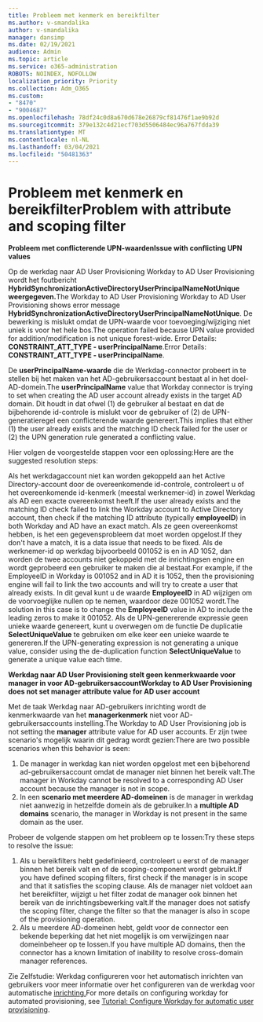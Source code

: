 ```yaml
---
title: Probleem met kenmerk en bereikfilter
ms.author: v-smandalika
author: v-smandalika
manager: dansimp
ms.date: 02/19/2021
audience: Admin
ms.topic: article
ms.service: o365-administration
ROBOTS: NOINDEX, NOFOLLOW
localization_priority: Priority
ms.collection: Adm_O365
ms.custom:
- "8470"
- "9004687"
ms.openlocfilehash: 78df24c0d8a670d678e26879cf81476f1ae9b92d
ms.sourcegitcommit: 379e132c4d21ecf703d5506484ec96a767fdda39
ms.translationtype: MT
ms.contentlocale: nl-NL
ms.lasthandoff: 03/04/2021
ms.locfileid: "50481363"
---
```

# <a name="problem-with-attribute-and-scoping-filter"></a><span data-ttu-id="5908e-102">Probleem met kenmerk en bereikfilter</span><span class="sxs-lookup"><span data-stu-id="5908e-102">Problem with attribute and scoping filter</span></span>

<span data-ttu-id="5908e-103">**Probleem met conflicterende UPN-waarden**</span><span class="sxs-lookup"><span data-stu-id="5908e-103">**Issue with conflicting UPN values**</span></span>

<span data-ttu-id="5908e-104">Op de werkdag naar AD User Provisioning Workday to AD User Provisioning wordt het foutbericht **HybridSynchronizationActiveDirectoryUserPrincipalNameNotUnique weergegeven.**</span><span class="sxs-lookup"><span data-stu-id="5908e-104">The Workday to AD User Provisioning Workday to AD User Provisioning shows error message **HybridSynchronizationActiveDirectoryUserPrincipalNameNotUnique**.</span></span> <span data-ttu-id="5908e-105">De bewerking is mislukt omdat de UPN-waarde voor toevoeging/wijziging niet uniek is voor het hele bos.</span><span class="sxs-lookup"><span data-stu-id="5908e-105">The operation failed because UPN value provided for addition/modification is not unique forest-wide.</span></span> <span data-ttu-id="5908e-106">Error Details: **CONSTRAINT_ATT_TYPE - userPrincipalName**.</span><span class="sxs-lookup"><span data-stu-id="5908e-106">Error Details: **CONSTRAINT_ATT_TYPE - userPrincipalName**.</span></span>

<span data-ttu-id="5908e-107">De **userPrincipalName-waarde** die de Werkdag-connector probeert in te stellen bij het maken van het AD-gebruikersaccount bestaat al in het doel-AD-domein.</span><span class="sxs-lookup"><span data-stu-id="5908e-107">The **userPrincipalName** value that Workday connector is trying to set when creating the AD user account already exists in the target AD domain.</span></span> <span data-ttu-id="5908e-108">Dit houdt in dat ofwel (1) de gebruiker al bestaat en dat de bijbehorende id-controle is mislukt voor de gebruiker of (2) de UPN-generatieregel een conflicterende waarde genereert.</span><span class="sxs-lookup"><span data-stu-id="5908e-108">This implies that either (1) the user already exists and the matching ID check failed for the user or (2) the UPN generation rule generated a conflicting value.</span></span>

<span data-ttu-id="5908e-109">Hier volgen de voorgestelde stappen voor een oplossing:</span><span class="sxs-lookup"><span data-stu-id="5908e-109">Here are the suggested resolution steps:</span></span>

<span data-ttu-id="5908e-110">Als het werkdagaccount niet kan worden gekoppeld aan het Active Directory-account door de overeenkomende id-controle, controleert u of het overeenkomende id-kenmerk (meestal werknemer-id) in zowel Werkdag als AD een exacte overeenkomst heeft.</span><span class="sxs-lookup"><span data-stu-id="5908e-110">If the user already exists and the matching ID check failed to link the Workday account to Active Directory account, then check if the matching ID attribute (typically **employeeID**) in both Workday and AD have an exact match.</span></span> <span data-ttu-id="5908e-111">Als ze geen overeenkomst hebben, is het een gegevensprobleem dat moet worden opgelost.</span><span class="sxs-lookup"><span data-stu-id="5908e-111">If they don't have a match, it is a data issue that needs to be fixed.</span></span> <span data-ttu-id="5908e-112">Als de werknemer-id op werkdag bijvoorbeeld 001052 is en in AD 1052, dan worden de twee accounts niet gekoppeld met de inrichtingsen engine en wordt geprobeerd een gebruiker te maken die al bestaat.</span><span class="sxs-lookup"><span data-stu-id="5908e-112">For example, if the EmployeeID in Workday is 001052 and in AD it is 1052, then the provisioning engine will fail to link the two accounts and will try to create a user that already exists.</span></span> <span data-ttu-id="5908e-113">In dit geval kunt u de waarde **EmployeeID** in AD wijzigen om de voorvoeglijke nullen op te nemen, waardoor deze 001052 wordt.</span><span class="sxs-lookup"><span data-stu-id="5908e-113">The solution in this case is to change the **EmployeeID** value in AD to include the leading zeros to make it 001052.</span></span>
<span data-ttu-id="5908e-114">Als de UPN-genererende expressie geen unieke waarde genereert, kunt u overwegen om de functie De duplicatie **SelectUniqueValue** te gebruiken om elke keer een unieke waarde te genereren.</span><span class="sxs-lookup"><span data-stu-id="5908e-114">If the UPN-generating expression is not generating a unique value, consider using the de-duplication function **SelectUniqueValue** to generate a unique value each time.</span></span>

<span data-ttu-id="5908e-115">**Werkdag naar AD User Provisioning stelt geen kenmerkwaarde voor manager in voor AD-gebruikersaccount**</span><span class="sxs-lookup"><span data-stu-id="5908e-115">**Workday to AD User Provisioning does not set manager attribute value for AD user account**</span></span>

<span data-ttu-id="5908e-116">Met de taak Werkdag naar AD-gebruikers inrichting wordt de kenmerkwaarde van het **managerkenmerk** niet voor AD-gebruikersaccounts instelling.</span><span class="sxs-lookup"><span data-stu-id="5908e-116">The Workday to AD User Provisioning job is not setting the **manager** attribute value for AD user accounts.</span></span> <span data-ttu-id="5908e-117">Er zijn twee scenario's mogelijk waarin dit gedrag wordt gezien:</span><span class="sxs-lookup"><span data-stu-id="5908e-117">There are two possible scenarios when this behavior is seen:</span></span>

1. <span data-ttu-id="5908e-118">De manager in werkdag kan niet worden opgelost met een bijbehorend ad-gebruikersaccount omdat de manager niet binnen het bereik valt.</span><span class="sxs-lookup"><span data-stu-id="5908e-118">The manager in Workday cannot be resolved to a corresponding AD User account because the manager is not in scope.</span></span>
2. <span data-ttu-id="5908e-119">In een **scenario met meerdere AD-domeinen** is de manager in werkdag niet aanwezig in hetzelfde domein als de gebruiker.</span><span class="sxs-lookup"><span data-stu-id="5908e-119">In a **multiple AD domains** scenario, the manager in Workday is not present in the same domain as the user.</span></span>

<span data-ttu-id="5908e-120">Probeer de volgende stappen om het probleem op te lossen:</span><span class="sxs-lookup"><span data-stu-id="5908e-120">Try these steps to resolve the issue:</span></span>

1. <span data-ttu-id="5908e-121">Als u bereikfilters hebt gedefinieerd, controleert u eerst of de manager binnen het bereik valt en of de scoping-component wordt gebruikt.</span><span class="sxs-lookup"><span data-stu-id="5908e-121">If you have defined scoping filters, first check if the manager is in scope and that it satisfies the scoping clause.</span></span> <span data-ttu-id="5908e-122">Als de manager niet voldoet aan het bereikfilter, wijzigt u het filter zodat de manager ook binnen het bereik van de inrichtingsbewerking valt.</span><span class="sxs-lookup"><span data-stu-id="5908e-122">If the manager does not satisfy the scoping filter, change the filter so that the manager is also in scope of the provisioning operation.</span></span>
2. <span data-ttu-id="5908e-123">Als u meerdere AD-domeinen hebt, geldt voor de connector een bekende beperking dat het niet mogelijk is om verwijzingen naar domeinbeheer op te lossen.</span><span class="sxs-lookup"><span data-stu-id="5908e-123">If you have multiple AD domains, then the connector has a known limitation of inability to resolve cross-domain manager references.</span></span>

<span data-ttu-id="5908e-124">Zie Zelfstudie: Werkdag configureren voor het automatisch inrichten van gebruikers voor meer informatie over het configureren van de werkdag voor automatische [inrichting.](https://docs.microsoft.com/azure/active-directory/saas-apps/workday-inbound-tutorial)</span><span class="sxs-lookup"><span data-stu-id="5908e-124">For more details on configuring workday for automated provisioning, see [Tutorial: Configure Workday for automatic user provisioning](https://docs.microsoft.com/azure/active-directory/saas-apps/workday-inbound-tutorial).</span></span>













